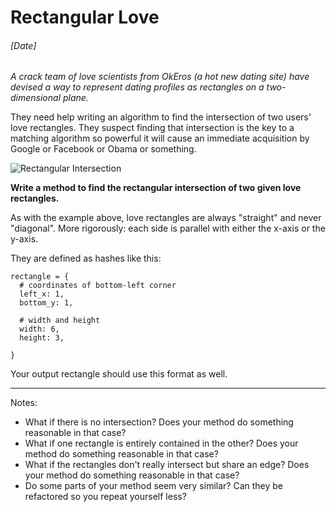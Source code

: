 # Rectangular Love
###### [Date]

_A crack team of love scientists from OkEros (a hot new dating site) have devised a way to represent dating profiles as rectangles on a two-dimensional plane._

They need help writing an algorithm to find the intersection of two users' love rectangles. They suspect finding that intersection is the key to a matching algorithm so powerful it will cause an immediate acquisition by Google or Facebook or Obama or something.

![Rectangular Intersection](https://www.interviewcake.com/images/svgs/rectangular_love__it_must_be_love.svg?bust=188)

**Write a method to find the rectangular intersection of two given love rectangles.**

As with the example above, love rectangles are always "straight" and never "diagonal". More rigorously: each side is parallel with either the x-axis or the y-axis.

They are defined as hashes like this:
```
rectangle = {
  # coordinates of bottom-left corner
  left_x: 1,
  bottom_y: 1,

  # width and height
  width: 6,
  height: 3,

}
```

Your output rectangle should use this format as well.

---

Notes:
* What if there is no intersection? Does your method do something reasonable in that case?
* What if one rectangle is entirely contained in the other? Does your method do something reasonable in that case?
* What if the rectangles don't really intersect but share an edge? Does your method do something reasonable in that case?
* Do some parts of your method seem very similar? Can they be refactored so you repeat yourself less?
